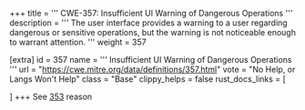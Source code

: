 +++
title = '''
CWE-357: Insufficient UI Warning of Dangerous Operations
'''
description	= '''
The user interface provides a warning to a user regarding dangerous or sensitive operations, but the warning is not noticeable enough to warrant attention.
'''
weight = 357

[extra]
id = 357
name = '''
Insufficient UI Warning of Dangerous Operations
'''
url = "https://cwe.mitre.org/data/definitions/357.html"
vote = "No Help, or Langs Won't Help"
class = "Base"
clippy_helps = false
rust_docs_links = [

]
+++
See [353](rust-are-we-secure-yet/cwes/cwe-353) reason

